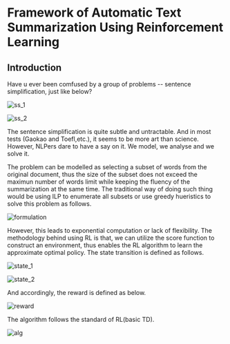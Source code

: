 # Framework of Automatic Text Summarization Using Reinforcement Learning

## Introduction

Have u ever been comfused by a group of problems -- sentence simplification, just like below?

![ss_1](./ss_1)

![ss_2](./ss_2)

The sentence simplification is quite subtle and untractable. And in most tests (Gaokao and Toefl,etc.), it seems to be more art than science. However, NLPers dare to have a say on it. We model, we analyse and we solve it.

The problem can be modelled as selecting a subset of words from the original document, thus the size of the subset does not exceed the maximun number of words limit while keeping the fluency of the summarization at the same time. The traditional way of doing such thing would be using ILP to enumerate all subsets or use greedy hueristics to solve this problem as follows.

![formulation](./formulation)

However, this leads to exponential computation or lack of flexibility. The methodology behind using RL is that, we can utilize the score function to construct an environment, thus enables the RL algorithm to learn the approximate optimal policy. The state transition is defined as follows.

![state_1](./state_1)

![state_2](./state_2)

And accordingly, the reward is defined as below.

![reward](./reward)

The algorithm follows the standard of RL(basic TD).

![alg](./alg)
